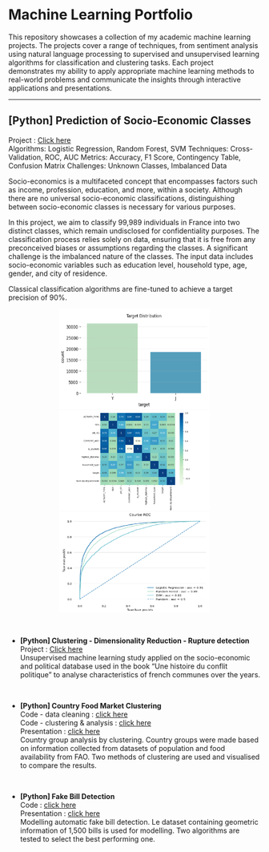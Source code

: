 # Machine Learning Portfolio

This repository showcases a collection of my academic machine learning projects. The projects cover a range of techniques, from sentiment analysis using natural language processing to supervised and unsupervised learning algorithms for classification and clustering tasks. Each project demonstrates my ability to apply appropriate machine learning methods to real-world problems and communicate the insights through interactive applications and presentations.
<br/>

----------

## [Python] Prediction of Socio-Economic Classes
Project : [Click here](https://github.com/haejiyun/Machine-Learning/blob/main/Supervised%20Learning/supervised_learning.pdf)<br/>
Algorithms: Logistic Regression, Random Forest, SVM
Techniques: Cross-Validation, ROC, AUC
Metrics: Accuracy, F1 Score, Contingency Table, Confusion Matrix
Challenges: Unknown Classes, Imbalanced Data

Socio-economics is a multifaceted concept that encompasses factors such as income, profession, education, and more, within a society. Although there are no universal socio-economic classifications, distinguishing between socio-economic classes is necessary for various purposes.

In this project, we aim to classify 99,989 individuals in France into two distinct classes, which remain undisclosed for confidentiality purposes. The classification process relies solely on data, ensuring that it is free from any preconceived biases or assumptions regarding the classes. A significant challenge is the imbalanced nature of the classes. The input data includes socio-economic variables such as education level, household type, age, gender, and city of residence.

Classical classification algorithms are fine-tuned to achieve a target precision of 90%.
<br/>
<p align="center">
  <img src="https://github.com/haejiyun/Machine-Learning/blob/main/Supervised%20Learning/distribution.png" alt="distribution" width="300" height="200">
  <img src="https://github.com/haejiyun/Machine-Learning/blob/main/Supervised%20Learning/heatmap.png" alt="heatmap" width="300" height="200">
  <img src="https://github.com/haejiyun/Machine-Learning/blob/main/Supervised%20Learning/ROC.png" alt="ROC" width="300" height="200">
<p align="center">
<br/>



- **[Python] Clustering - Dimensionality Reduction - Rupture detection**<br/>
Project : [Click here](https://github.com/haejiyun/Machine-Learning/blob/main/Unsupervised%20Learning/Unsupervised_Learning_Haeji_YUN.pdf)<br/>
Unsupervised machine learning study applied on the socio-economic and political database used in the book “Une histoire du conflit politique” to analyse characteristics of french communes over the years.
<br/>

- **[Python] Country Food Market Clustering**<br/>
Code - data cleaning : [click here](https://github.com/haejiyun/Machine-Learning/blob/main/Sales%20Country%20Clustering/preparation_nettoyage.ipynb)<br/>
Code - clustering & analysis : [click here](https://github.com/haejiyun/Machine-Learning/blob/main/Sales%20Country%20Clustering/clustering_visualisation.ipynb)<br/>
Presentation : [click here](https://github.com/haejiyun/Machine-Learning/blob/main/Sales%20Country%20Clustering/market%20study.pdf)<br/>
Country group analysis by clustering. Country groups were made based on information collected from datasets of population and food availability from FAO. Two methods of clustering are used and visualised to compare the results.
<br/>

- **[Python] Fake Bill Detection**<br/>
Code : [click here](https://github.com/haejiyun/Machine-Learning/blob/main/Fake%20Bill%20Detection/detection_faux_billet.ipynb)<br/>
Presentation : [click here](https://github.com/haejiyun/Machine-Learning/blob/main/Fake%20Bill%20Detection/detection_faux_billet.pdf)<br/>
Modelling automatic fake bill detection. Le dataset containing geometric information of 1,500 bills is used for modelling. Two algorithms are tested to select the best performing one.

